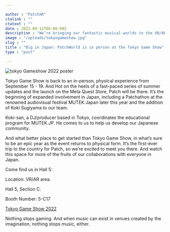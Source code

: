 ```yaml
---

author : "PatchXR"
ctalink : ""
ctatext : ""
date : 2022-09-12T06:00:00Z
description : "We’re bringing our fantastic musical worlds to the XR/AR area at Tokyo Game Show - and that’s just the beginning of Patch’s plans for Japan."
image : "/uploads/tokyogameshow.jpg"
slug : ""
title : "Big in Japan: PatchWorld is in person at the Tokyo Game Show"
type : "post"

---
```

![tokyo Gameshow 2022 poster](/uploads/tokyogameshow.jpg)

Tokyo Game Show is back to an in-person, physical experience from September 15 - 19. And Hot on the heels of a fast-paced series of summer updates and the launch on the Meta Quest Store, Patch will be there. It’s the beginning of expanded involvement in Japan, including a Patchathon at the renowned audiovisual festival MUTEK Japan later this year and the addition of Koki Sugiyama to our team.

Koki-san, a DJ/producer based in Tokyo, coordinates the educational program for MUTEK.JP. He comes to us to help us develop our Japanese community.

And what better place to get started than Tokyo Game Show, in what’s sure to be an epic year as the event returns to physical form. It’s the first-ever trip to the country for Patch, so we’re excited to meet you there. And watch this space for more of the fruits of our collaborations with everyone in Japan.

Come find us in Hall 5:

Location: VR/AR area.

Hall 5, Section C.

Booth Number: 5-C17

[Tokyo Game Show 2022](https://tgs.nikkeibp.co.jp/tgs/2022/en/index.html)

Nothing stops gaming. And when music can exist in venues created by the imagination, nothing stops music, either.
